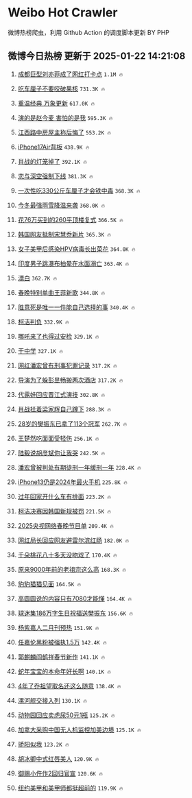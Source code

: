 # Weibo Hot Crawler 



微博热榜爬虫，利用 Github Action 的调度脚本更新 BY PHP 


## 微博今日热榜 更新于 2025-01-22 14:21:08 
1. [成都巨型刘亦菲成了网红打卡点](https://s.weibo.com/weibo?q=%23%E6%88%90%E9%83%BD%E5%B7%A8%E5%9E%8B%E5%88%98%E4%BA%A6%E8%8F%B2%E6%88%90%E4%BA%86%E7%BD%91%E7%BA%A2%E6%89%93%E5%8D%A1%E7%82%B9%23&t=31&band_rank=1&Refer=top) `1.1M 🔥` 

1. [吃车厘子不要咬破果核](https://s.weibo.com/weibo?q=%23%E5%90%83%E8%BD%A6%E5%8E%98%E5%AD%90%E4%B8%8D%E8%A6%81%E5%92%AC%E7%A0%B4%E6%9E%9C%E6%A0%B8%23&t=31&band_rank=2&Refer=top) `731.3K 🔥` 

1. [重温经典 万象更新](https://s.weibo.com/weibo?q=%23%E9%87%8D%E6%B8%A9%E7%BB%8F%E5%85%B8%20%E4%B8%87%E8%B1%A1%E6%9B%B4%E6%96%B0%23&t=31&band_rank=3&Refer=top) `617.0K 🔥` 

1. [演的是赵今麦 害怕的是我](https://s.weibo.com/weibo?q=%E6%BC%94%E7%9A%84%E6%98%AF%E8%B5%B5%E4%BB%8A%E9%BA%A6%20%E5%AE%B3%E6%80%95%E7%9A%84%E6%98%AF%E6%88%91&t=31&band_rank=4&Refer=top) `595.3K 🔥` 

1. [江西路中房屋主称后悔了](https://s.weibo.com/weibo?q=%23%E6%B1%9F%E8%A5%BF%E8%B7%AF%E4%B8%AD%E6%88%BF%E5%B1%8B%E4%B8%BB%E7%A7%B0%E5%90%8E%E6%82%94%E4%BA%86%23&t=31&band_rank=5&Refer=top) `553.2K 🔥` 

1. [iPhone17Air背板](https://s.weibo.com/weibo?q=%23iPhone17Air%E8%83%8C%E6%9D%BF%23&t=31&band_rank=6&Refer=top) `438.9K 🔥` 

1. [肖战的灯笼掉了](https://s.weibo.com/weibo?q=%23%E8%82%96%E6%88%98%E7%9A%84%E7%81%AF%E7%AC%BC%E6%8E%89%E4%BA%86%23&t=31&band_rank=7&Refer=top) `392.1K 🔥` 

1. [恋与深空强制下线](https://s.weibo.com/weibo?q=%23%E6%81%8B%E4%B8%8E%E6%B7%B1%E7%A9%BA%E5%BC%BA%E5%88%B6%E4%B8%8B%E7%BA%BF%23&t=31&band_rank=8&Refer=top) `381.3K 🔥` 

1. [一次性吃330公斤车厘子才会铁中毒](https://s.weibo.com/weibo?q=%23%E4%B8%80%E6%AC%A1%E6%80%A7%E5%90%83330%E5%85%AC%E6%96%A4%E8%BD%A6%E5%8E%98%E5%AD%90%E6%89%8D%E4%BC%9A%E9%93%81%E4%B8%AD%E6%AF%92%23&t=31&band_rank=9&Refer=top) `368.3K 🔥` 

1. [今冬最强雨雪降温来袭](https://s.weibo.com/weibo?q=%23%E4%BB%8A%E5%86%AC%E6%9C%80%E5%BC%BA%E9%9B%A8%E9%9B%AA%E9%99%8D%E6%B8%A9%E6%9D%A5%E8%A2%AD%23&t=31&band_rank=10&Refer=top) `368.0K 🔥` 

1. [花76万买到的260平顶楼复式](https://s.weibo.com/weibo?q=%E8%8A%B176%E4%B8%87%E4%B9%B0%E5%88%B0%E7%9A%84260%E5%B9%B3%E9%A1%B6%E6%A5%BC%E5%A4%8D%E5%BC%8F&t=31&band_rank=11&Refer=top) `366.5K 🔥` 

1. [韩国网友抵制宋慧乔新片](https://s.weibo.com/weibo?q=%23%E9%9F%A9%E5%9B%BD%E7%BD%91%E5%8F%8B%E6%8A%B5%E5%88%B6%E5%AE%8B%E6%85%A7%E4%B9%94%E6%96%B0%E7%89%87%23&t=31&band_rank=12&Refer=top) `365.3K 🔥` 

1. [女子美甲后感染HPV病毒长出菜花](https://s.weibo.com/weibo?q=%23%E5%A5%B3%E5%AD%90%E7%BE%8E%E7%94%B2%E5%90%8E%E6%84%9F%E6%9F%93HPV%E7%97%85%E6%AF%92%E9%95%BF%E5%87%BA%E8%8F%9C%E8%8A%B1%23&t=31&band_rank=13&Refer=top) `364.0K 🔥` 

1. [印度男子跳瀑布拍晕在水面溺亡](https://s.weibo.com/weibo?q=%23%E5%8D%B0%E5%BA%A6%E7%94%B7%E5%AD%90%E8%B7%B3%E7%80%91%E5%B8%83%E6%8B%8D%E6%99%95%E5%9C%A8%E6%B0%B4%E9%9D%A2%E6%BA%BA%E4%BA%A1%23&t=31&band_rank=14&Refer=top) `363.4K 🔥` 

1. [漂白](https://s.weibo.com/weibo?q=%E6%BC%82%E7%99%BD&t=31&band_rank=15&Refer=top) `362.7K 🔥` 

1. [春晚特别单曲王菲新歌](https://s.weibo.com/weibo?q=%23%E6%98%A5%E6%99%9A%E7%89%B9%E5%88%AB%E5%8D%95%E6%9B%B2%E7%8E%8B%E8%8F%B2%E6%96%B0%E6%AD%8C%23&t=31&band_rank=16&Refer=top) `344.8K 🔥` 

1. [胜意死是唯一一件能自己选择的事](https://s.weibo.com/weibo?q=%E8%83%9C%E6%84%8F%E6%AD%BB%E6%98%AF%E5%94%AF%E4%B8%80%E4%B8%80%E4%BB%B6%E8%83%BD%E8%87%AA%E5%B7%B1%E9%80%89%E6%8B%A9%E7%9A%84%E4%BA%8B&t=31&band_rank=17&Refer=top) `340.4K 🔥` 

1. [柯洁判负](https://s.weibo.com/weibo?q=%E6%9F%AF%E6%B4%81%E5%88%A4%E8%B4%9F&t=31&band_rank=18&Refer=top) `332.9K 🔥` 

1. [哪吒来了也得过安检](https://s.weibo.com/weibo?q=%23%E5%93%AA%E5%90%92%E6%9D%A5%E4%BA%86%E4%B9%9F%E5%BE%97%E8%BF%87%E5%AE%89%E6%A3%80%23&t=31&band_rank=19&Refer=top) `329.1K 🔥` 

1. [干中学](https://s.weibo.com/weibo?q=%E5%B9%B2%E4%B8%AD%E5%AD%A6&t=31&band_rank=20&Refer=top) `327.1K 🔥` 

1. [网红潘宏曾有刑事犯罪记录](https://s.weibo.com/weibo?q=%23%E7%BD%91%E7%BA%A2%E6%BD%98%E5%AE%8F%E6%9B%BE%E6%9C%89%E5%88%91%E4%BA%8B%E7%8A%AF%E7%BD%AA%E8%AE%B0%E5%BD%95%23&t=31&band_rank=21&Refer=top) `317.2K 🔥` 

1. [导演为了躲彭昱畅搬两次酒店](https://s.weibo.com/weibo?q=%E5%AF%BC%E6%BC%94%E4%B8%BA%E4%BA%86%E8%BA%B2%E5%BD%AD%E6%98%B1%E7%95%85%E6%90%AC%E4%B8%A4%E6%AC%A1%E9%85%92%E5%BA%97&t=31&band_rank=22&Refer=top) `317.2K 🔥` 

1. [代露娃回应晋江式演技](https://s.weibo.com/weibo?q=%23%E4%BB%A3%E9%9C%B2%E5%A8%83%E5%9B%9E%E5%BA%94%E6%99%8B%E6%B1%9F%E5%BC%8F%E6%BC%94%E6%8A%80%23&t=31&band_rank=23&Refer=top) `302.8K 🔥` 

1. [肖战拦着梁家辉自己蹲下](https://s.weibo.com/weibo?q=%23%E8%82%96%E6%88%98%E6%8B%A6%E7%9D%80%E6%A2%81%E5%AE%B6%E8%BE%89%E8%87%AA%E5%B7%B1%E8%B9%B2%E4%B8%8B%23&t=31&band_rank=24&Refer=top) `288.3K 🔥` 

1. [28岁的樊振东已拿了113个冠军](https://s.weibo.com/weibo?q=%2328%E5%B2%81%E7%9A%84%E6%A8%8A%E6%8C%AF%E4%B8%9C%E5%B7%B2%E6%8B%BF%E4%BA%86113%E4%B8%AA%E5%86%A0%E5%86%9B%23&t=31&band_rank=25&Refer=top) `262.7K 🔥` 

1. [王楚然吃面面受轻伤](https://s.weibo.com/weibo?q=%E7%8E%8B%E6%A5%9A%E7%84%B6%E5%90%83%E9%9D%A2%E9%9D%A2%E5%8F%97%E8%BD%BB%E4%BC%A4&t=31&band_rank=26&Refer=top) `256.1K 🔥` 

1. [陆毅说胡彦斌你让我哭](https://s.weibo.com/weibo?q=%E9%99%86%E6%AF%85%E8%AF%B4%E8%83%A1%E5%BD%A6%E6%96%8C%E4%BD%A0%E8%AE%A9%E6%88%91%E5%93%AD&t=31&band_rank=27&Refer=top) `242.5K 🔥` 

1. [潘宏曾被判处有期徒刑一年缓刑一年](https://s.weibo.com/weibo?q=%23%E6%BD%98%E5%AE%8F%E6%9B%BE%E8%A2%AB%E5%88%A4%E5%A4%84%E6%9C%89%E6%9C%9F%E5%BE%92%E5%88%91%E4%B8%80%E5%B9%B4%E7%BC%93%E5%88%91%E4%B8%80%E5%B9%B4%23&t=31&band_rank=28&Refer=top) `228.4K 🔥` 

1. [iPhone13仍是2024年最火手机](https://s.weibo.com/weibo?q=%23iPhone13%E4%BB%8D%E6%98%AF2024%E5%B9%B4%E6%9C%80%E7%81%AB%E6%89%8B%E6%9C%BA%23&t=31&band_rank=29&Refer=top) `225.8K 🔥` 

1. [过年回家开什么车有排面](https://s.weibo.com/weibo?q=%23%E8%BF%87%E5%B9%B4%E5%9B%9E%E5%AE%B6%E5%BC%80%E4%BB%80%E4%B9%88%E8%BD%A6%E6%9C%89%E6%8E%92%E9%9D%A2%23&t=31&band_rank=30&Refer=top) `223.2K 🔥` 

1. [柯洁决赛因韩国新规被罚](https://s.weibo.com/weibo?q=%23%E6%9F%AF%E6%B4%81%E5%86%B3%E8%B5%9B%E5%9B%A0%E9%9F%A9%E5%9B%BD%E6%96%B0%E8%A7%84%E8%A2%AB%E7%BD%9A%23&t=31&band_rank=31&Refer=top) `221.5K 🔥` 

1. [2025央视网络春晚节目单](https://s.weibo.com/weibo?q=%232025%E5%A4%AE%E8%A7%86%E7%BD%91%E7%BB%9C%E6%98%A5%E6%99%9A%E8%8A%82%E7%9B%AE%E5%8D%95%23&t=31&band_rank=32&Refer=top) `209.4K 🔥` 

1. [网红局长回应网友避雷尔滨红肠](https://s.weibo.com/weibo?q=%23%E7%BD%91%E7%BA%A2%E5%B1%80%E9%95%BF%E5%9B%9E%E5%BA%94%E7%BD%91%E5%8F%8B%E9%81%BF%E9%9B%B7%E5%B0%94%E6%BB%A8%E7%BA%A2%E8%82%A0%23&t=31&band_rank=33&Refer=top) `182.0K 🔥` 

1. [千朵桃花八十多天没吻戏了](https://s.weibo.com/weibo?q=%E5%8D%83%E6%9C%B5%E6%A1%83%E8%8A%B1%E5%85%AB%E5%8D%81%E5%A4%9A%E5%A4%A9%E6%B2%A1%E5%90%BB%E6%88%8F%E4%BA%86&t=31&band_rank=34&Refer=top) `170.4K 🔥` 

1. [原来9000年前的老祖宗这么高](https://s.weibo.com/weibo?q=%E5%8E%9F%E6%9D%A59000%E5%B9%B4%E5%89%8D%E7%9A%84%E8%80%81%E7%A5%96%E5%AE%97%E8%BF%99%E4%B9%88%E9%AB%98&t=31&band_rank=35&Refer=top) `168.3K 🔥` 

1. [豹豹猫猫见面](https://s.weibo.com/weibo?q=%23%E8%B1%B9%E8%B1%B9%E7%8C%AB%E7%8C%AB%E8%A7%81%E9%9D%A2%23&t=31&band_rank=36&Refer=top) `164.5K 🔥` 

1. [高圆圆说的内容只有7080才能懂](https://s.weibo.com/weibo?q=%E9%AB%98%E5%9C%86%E5%9C%86%E8%AF%B4%E7%9A%84%E5%86%85%E5%AE%B9%E5%8F%AA%E6%9C%897080%E6%89%8D%E8%83%BD%E6%87%82&t=31&band_rank=37&Refer=top) `164.4K 🔥` 

1. [球迷集186万字生日祝福送樊振东](https://s.weibo.com/weibo?q=%E7%90%83%E8%BF%B7%E9%9B%86186%E4%B8%87%E5%AD%97%E7%94%9F%E6%97%A5%E7%A5%9D%E7%A6%8F%E9%80%81%E6%A8%8A%E6%8C%AF%E4%B8%9C&t=31&band_rank=38&Refer=top) `156.6K 🔥` 

1. [杨紫嘉人二月刊预热](https://s.weibo.com/weibo?q=%23%E6%9D%A8%E7%B4%AB%E5%98%89%E4%BA%BA%E4%BA%8C%E6%9C%88%E5%88%8A%E9%A2%84%E7%83%AD%23&t=31&band_rank=39&Refer=top) `151.9K 🔥` 

1. [任嘉伦黑粉被强执1.5万](https://s.weibo.com/weibo?q=%23%E4%BB%BB%E5%98%89%E4%BC%A6%E9%BB%91%E7%B2%89%E8%A2%AB%E5%BC%BA%E6%89%A71.5%E4%B8%87%23&t=31&band_rank=40&Refer=top) `142.4K 🔥` 

1. [郭麒麟阎鹤祥春节新作](https://s.weibo.com/weibo?q=%23%E9%83%AD%E9%BA%92%E9%BA%9F%E9%98%8E%E9%B9%A4%E7%A5%A5%E6%98%A5%E8%8A%82%E6%96%B0%E4%BD%9C%23&t=31&band_rank=41&Refer=top) `141.1K 🔥` 

1. [蛇年宝宝的本命年好长啊](https://s.weibo.com/weibo?q=%23%E8%9B%87%E5%B9%B4%E5%AE%9D%E5%AE%9D%E7%9A%84%E6%9C%AC%E5%91%BD%E5%B9%B4%E5%A5%BD%E9%95%BF%E5%95%8A%23&t=31&band_rank=42&Refer=top) `140.1K 🔥` 

1. [4年了乔祖望取名还这么随意](https://s.weibo.com/weibo?q=4%E5%B9%B4%E4%BA%86%E4%B9%94%E7%A5%96%E6%9C%9B%E5%8F%96%E5%90%8D%E8%BF%98%E8%BF%99%E4%B9%88%E9%9A%8F%E6%84%8F&t=31&band_rank=43&Refer=top) `138.4K 🔥` 

1. [漯河舰交接入列](https://s.weibo.com/weibo?q=%23%E6%BC%AF%E6%B2%B3%E8%88%B0%E4%BA%A4%E6%8E%A5%E5%85%A5%E5%88%97%23&t=31&band_rank=44&Refer=top) `130.1K 🔥` 

1. [动物园回应卖虎尿50元1瓶](https://s.weibo.com/weibo?q=%23%E5%8A%A8%E7%89%A9%E5%9B%AD%E5%9B%9E%E5%BA%94%E5%8D%96%E8%99%8E%E5%B0%BF50%E5%85%831%E7%93%B6%23&t=31&band_rank=45&Refer=top) `125.2K 🔥` 

1. [加拿大采购中国无人机监控加美边境](https://s.weibo.com/weibo?q=%23%E5%8A%A0%E6%8B%BF%E5%A4%A7%E9%87%87%E8%B4%AD%E4%B8%AD%E5%9B%BD%E6%97%A0%E4%BA%BA%E6%9C%BA%E7%9B%91%E6%8E%A7%E5%8A%A0%E7%BE%8E%E8%BE%B9%E5%A2%83%23&t=31&band_rank=46&Refer=top) `125.1K 🔥` 

1. [骄阳似我](https://s.weibo.com/weibo?q=%E9%AA%84%E9%98%B3%E4%BC%BC%E6%88%91&t=31&band_rank=47&Refer=top) `123.2K 🔥` 

1. [胡冰卿中式红唇美人](https://s.weibo.com/weibo?q=%E8%83%A1%E5%86%B0%E5%8D%BF%E4%B8%AD%E5%BC%8F%E7%BA%A2%E5%94%87%E7%BE%8E%E4%BA%BA&t=31&band_rank=48&Refer=top) `120.9K 🔥` 

1. [御赐小仵作2回归官宣](https://s.weibo.com/weibo?q=%23%E5%BE%A1%E8%B5%90%E5%B0%8F%E4%BB%B5%E4%BD%9C2%E5%9B%9E%E5%BD%92%E5%AE%98%E5%AE%A3%23&t=31&band_rank=49&Refer=top) `120.6K 🔥` 

1. [纽约美甲和美甲师都挺超前的](https://s.weibo.com/weibo?q=%E7%BA%BD%E7%BA%A6%E7%BE%8E%E7%94%B2%E5%92%8C%E7%BE%8E%E7%94%B2%E5%B8%88%E9%83%BD%E6%8C%BA%E8%B6%85%E5%89%8D%E7%9A%84&t=31&band_rank=50&Refer=top) `119.9K 🔥` 


